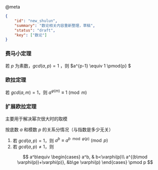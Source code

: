 @meta

```json
{
	"id": "new_shulun",
	"summary": "数论相关内容重新整理，草稿",
	"status": "draft",
	"key": ["数论"]
}
```

### 费马小定理

若 $p$ 为素数，$gcd(a,p)=1$ ，则 $a^{p-1} \equiv 1 \pmod{p} $

### 欧拉定理

若 $gcd(a,m)=1$，则 $a^{\varphi(m)}\equiv 1\pmod m$

### 扩展欧拉定理

主要用于解决幂次很大时的取模

按底数 $a$ 和模数 $p$ 的关系分情况（与指数是多少无关）

1. 若 $gcd(a,p)=1$，则 $a^{b}\equiv a^{b\mod{\varphi(p)}}\pmod p$
2. 若 $gcd(a,p)\neq 1$，则

$$
a^b\equiv
\begin{cases}
a^b, & b<\varphi(p)\\
a^{(b\mod \varphi(p))+\varphi(p)}, &b\ge \varphi(p)
\end{cases}
\pmod p
$$
